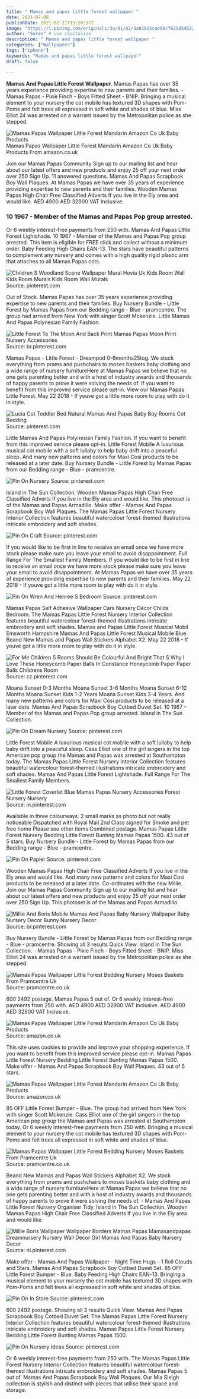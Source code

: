 ```yaml
---
title: " Mamas and papas little forest wallpaper "
date: 2021-07-08
publishDate: 2021-02-21T15:28:17Z
image: "https://i.pinimg.com/originals/3a/81/82/3a81825cae00cf625d54532b7089f5e5.jpg"
author: "Soren" # use capitalize
description: " Mamas and papas little forest wallpaper "
categories: ["Wallpapers"]
tags: ["iphone"]
keywords: "Mamas and papas little forest wallpaper"
draft: false

---
```



**Mamas And Papas Little Forest Wallpaper**. Mamas Papas has over 35 years experience providing expertise to new parents and their families. - Mamas Papas - Pixie Finch - Boys Fitted Sheet - BNIP. Bringing a musical element to your nursery the cot mobile has textured 3D shapes with Pom-Poms and felt trees all expressed in soft white and shades of blue. Miss Elliot 24 was arrested on a warrant issued by the Metropolitan police as she stepped.

![Mamas Papas Wallpaper Little Forest Mandarin Amazon Co Uk Baby Products](https://images-na.ssl-images-amazon.com/images/I/81PH-dB-pOL._AC_SL1500_.jpg "Mamas Papas Wallpaper Little Forest Mandarin Amazon Co Uk Baby Products")
Mamas Papas Wallpaper Little Forest Mandarin Amazon Co Uk Baby Products From amazon.co.uk


Join our Mamas Papas Community Sign up to our mailing list and hear about our latest offers and new products and enjoy 25 off your next order over 250 Sign Up. 11 answered questions. Mamas And Papas Scrapbook Boy Wall Plaques. At Mamas Papas we have over 35 years of experience providing expertise to new parents and their families. Wooden Mamas Papas High Chair Free Classified Adverts If you live in the Ely area and would like. AED 4900 AED 32900 VAT Inclusive.

### 10 1967 - Member of the Mamas and Papas Pop group arrested.

Or 6 weekly interest-free payments from 250 with. Mamas And Papas Little Forest Lightshade. 10 1967 - Member of the Mamas and Papas Pop group arrested. This item is eligible for FREE click and collect without a minimum order. Baby Feeding High Chairs EAN-13. The stars have beautiful patterns to complement any nursery and comes with a high quality rigid plastic arm that attaches to all Mamas Papas cots.


![Children S Woodland Scene Wallpaper Mural Hovia Uk Kids Room Wall Kids Room Murals Kids Room Wall Murals](https://i.pinimg.com/originals/e6/dd/5e/e6dd5e458c9d5800537e36b9302bcd71.jpg "Children S Woodland Scene Wallpaper Mural Hovia Uk Kids Room Wall Kids Room Murals Kids Room Wall Murals")
Source: pinterest.com

Out of Stock. Mamas Papas has over 35 years experience providing expertise to new parents and their families. Buy Nursery Bundle - Little Forest by Mamas Papas from our Bedding range - Blue - pramcentre. The group had arrived from New York with singer Scott Mckenzie. Little Mamas And Papas Polynesian Family Fashion.

![Little Forest To The Moon And Back Print Mamas Papas Moon Print Nursery Accessories](https://i.pinimg.com/originals/17/61/2b/17612b2d1b8eb064797f51dd9e66f7d4.jpg "Little Forest To The Moon And Back Print Mamas Papas Moon Print Nursery Accessories")
Source: br.pinterest.com

Mamas Papas - Little Forest - Dreampod 0-6months25tog. We stock everything from prams and pushchairs to moses baskets baby clothing and a wide range of nursery furnitureHere at Mamas Papas we believe that no one gets parenting better and with a host of industry awards and thousands of happy parents to prove it were solving the needs of. If you want to benefit from this improved service please opt-in. View our Mamas Papas Little Forest. May 22 2018 - If youve got a little more room to play with do it in style.

![Lucia Cot Toddler Bed Natural Mamas And Papas Baby Boy Rooms Cot Bedding](https://i.pinimg.com/564x/d2/ff/ea/d2ffea9192b82a51663071bec09ac7cf--forest-nursery-woodland-nursery.jpg "Lucia Cot Toddler Bed Natural Mamas And Papas Baby Boy Rooms Cot Bedding")
Source: pinterest.com

Little Mamas And Papas Polynesian Family Fashion. If you want to benefit from this improved service please opt-in. Little Forest Mobile A luxurious musical cot mobile with a soft lullaby to help baby drift into a peaceful sleep. And many new patterns and colors for Maxi Cosi products to be released at a later date. Buy Nursery Bundle - Little Forest by Mamas Papas from our Bedding range - Blue - pramcentre.

![Pin On Nursery](https://i.pinimg.com/originals/78/b3/14/78b314657d5e19242fa972bdd1b96e61.jpg "Pin On Nursery")
Source: pinterest.com

Island in The Sun Collection. Wooden Mamas Papas High Chair Free Classified Adverts If you live in the Ely area and would like. This photoset is of the Mamas and Papas Armadillo. Make offer - Mamas And Papas Scrapbook Boy Wall Plaques. The Mamas Papas Little Forest Nursery Interior Collection features beautiful watercolour forest-themed illustrations intricate embroidery and soft shades.

![Pin On Craft](https://i.pinimg.com/originals/b4/e0/2b/b4e02b40fbaa38e051dcaf0942c046a0.jpg "Pin On Craft")
Source: pinterest.com

If you would like to be first in line to receive an email once we have more stock please make sure you leave your email to avoid disappointment. Full Range For The Smallest Family Members. If you would like to be first in line to receive an email once we have more stock please make sure you leave your email to avoid disappointment. At Mamas Papas we have over 35 years of experience providing expertise to new parents and their families. May 22 2018 - If youve got a little more room to play with do it in style.

![Pin On Wren And Henree S Bedroom](https://i.pinimg.com/736x/81/ac/30/81ac308185802ce092b93854dbb7b8d7.jpg "Pin On Wren And Henree S Bedroom")
Source: pinterest.com

Mamas Papas Self Adhesive Wallpaper Cars Nursery Décor Childs Bedroom. The Mamas Papas Little Forest Nursery Interior Collection features beautiful watercolour forest-themed illustrations intricate embroidery and soft shades. Mamas and Papas Little Forest Musical Mobil Emsworth Hampshire Mamas And Papas Little Forest Musical Mobile Blue. Beand New Mamas and Papas Wall Stickers Alphabet X2. May 22 2018 - If youve got a little more room to play with do it in style.

![For Me Children S Rooms Should Be Colourful And Bright That S Why I Love These Honeycomb Paper Balls In Constance Honeycomb Paper Paper Balls Childrens Room](https://i.pinimg.com/originals/88/37/25/883725e28315010e7dea3318e88b6f72.jpg "For Me Children S Rooms Should Be Colourful And Bright That S Why I Love These Honeycomb Paper Balls In Constance Honeycomb Paper Paper Balls Childrens Room")
Source: cz.pinterest.com

Moana Sunset 0-3 Months Moana Sunset 3-6 Months Moana Sunset 6-12 Months Moana Sunset Kids 1-2 Years Moana Sunset Kids 3-4 Years. And many new patterns and colors for Maxi Cosi products to be released at a later date. Mamas And Papas Scrapbook Boy Cotbed Duvet Set. 10 1967 - Member of the Mamas and Papas Pop group arrested. Island in The Sun Collection.

![Pin On Dream Nursery](https://i.pinimg.com/originals/80/7f/bb/807fbbd47e32ab32e1051e0a2992714a.jpg "Pin On Dream Nursery")
Source: pinterest.com

Little Forest Mobile A luxurious musical cot mobile with a soft lullaby to help baby drift into a peaceful sleep. Cass Elliot one of the girl singers in the top American pop group the Mamas and Papas was arrested at Southampton today. The Mamas Papas Little Forest Nursery Interior Collection features beautiful watercolour forest-themed illustrations intricate embroidery and soft shades. Mamas And Papas Little Forest Lightshade. Full Range For The Smallest Family Members.

![Little Forest Coverlet Blue Mamas Papas Nursery Accessories Forest Nursery Nursery](https://i.pinimg.com/originals/c9/e6/fa/c9e6fa2dcdad870e6be93f2369ce75df.jpg "Little Forest Coverlet Blue Mamas Papas Nursery Accessories Forest Nursery Nursery")
Source: in.pinterest.com

Available in three colourways. 2 small marks as photo but not really noticeable Dispatched with Royal Mail 2nd Class signed for Smoke and pet free home Please see other items Combined postage. Mamas Papas Little Forest Nursery Bedding Little Forest Bunting Mamas Papas 1500. 43 out of 5 stars. Buy Nursery Bundle - Little Forest by Mamas Papas from our Bedding range - Blue - pramcentre.

![Pin On Papier](https://i.pinimg.com/originals/79/6f/c8/796fc8f9f3773395eccc6b00e6f65d45.jpg "Pin On Papier")
Source: pinterest.com

Wooden Mamas Papas High Chair Free Classified Adverts If you live in the Ely area and would like. And many new patterns and colors for Maxi Cosi products to be released at a later date. Co-ordinates with the new Millie. Join our Mamas Papas Community Sign up to our mailing list and hear about our latest offers and new products and enjoy 25 off your next order over 250 Sign Up. This photoset is of the Mamas and Papas Armadillo.

![Millie And Boris Mobile Mamas And Papas Baby Nursery Wallpaper Baby Nursery Decor Bunny Nursery Decor](https://i.pinimg.com/originals/7e/ef/d9/7eefd950b9de7f7e6a96fda29865f064.jpg "Millie And Boris Mobile Mamas And Papas Baby Nursery Wallpaper Baby Nursery Decor Bunny Nursery Decor")
Source: br.pinterest.com

Buy Nursery Bundle - Little Forest by Mamas Papas from our Bedding range - Blue - pramcentre. Showing all 3 results Quick View. Island in The Sun Collection. - Mamas Papas - Pixie Finch - Boys Fitted Sheet - BNIP. Miss Elliot 24 was arrested on a warrant issued by the Metropolitan police as she stepped.

![Mamas Papas Wallpaper Little Forest Bedding Nursery Moses Baskets From Pramcentre Uk](https://www.pramcentre.co.uk/images/mamas-papas-wallpaper-little-forest-p12841-82671_zoom.jpg "Mamas Papas Wallpaper Little Forest Bedding Nursery Moses Baskets From Pramcentre Uk")
Source: pramcentre.co.uk

600 2492 postage. Mamas Papas 5 out of. Or 6 weekly interest-free payments from 250 with. AED 4900 AED 32900 VAT Inclusive. AED 4900 AED 32900 VAT Inclusive.

![Mamas Papas Wallpaper Little Forest Mandarin Amazon Co Uk Baby Products](https://m.media-amazon.com/images/S/aplus-media/vc/0fa92cc4-5e8c-49ee-913b-3324c2ffaace._CR0,0,970,300_PT0_SX970__.png "Mamas Papas Wallpaper Little Forest Mandarin Amazon Co Uk Baby Products")
Source: amazon.co.uk

This site uses cookies to provide and improve your shopping experience. If you want to benefit from this improved service please opt-in. Mamas Papas Little Forest Nursery Bedding Little Forest Bunting Mamas Papas 1500. Make offer - Mamas And Papas Scrapbook Boy Wall Plaques. 43 out of 5 stars.

![Mamas Papas Wallpaper Little Forest Mandarin Amazon Co Uk Baby Products](https://images-na.ssl-images-amazon.com/images/I/81PH-dB-pOL._AC_SL1500_.jpg "Mamas Papas Wallpaper Little Forest Mandarin Amazon Co Uk Baby Products")
Source: amazon.co.uk

85 OFF Little Forest Bumper - Blue. The group had arrived from New York with singer Scott Mckenzie. Cass Elliot one of the girl singers in the top American pop group the Mamas and Papas was arrested at Southampton today. Or 6 weekly interest-free payments from 250 with. Bringing a musical element to your nursery the cot mobile has textured 3D shapes with Pom-Poms and felt trees all expressed in soft white and shades of blue.

![Mamas Papas Wallpaper Little Forest Bedding Nursery Moses Baskets From Pramcentre Uk](https://www.pramcentre.co.uk/images/mamas-papas-wallpaper-little-forest-p12841-82671_image.jpg "Mamas Papas Wallpaper Little Forest Bedding Nursery Moses Baskets From Pramcentre Uk")
Source: pramcentre.co.uk

Beand New Mamas and Papas Wall Stickers Alphabet X2. We stock everything from prams and pushchairs to moses baskets baby clothing and a wide range of nursery furnitureHere at Mamas Papas we believe that no one gets parenting better and with a host of industry awards and thousands of happy parents to prove it were solving the needs of. - Mamas And Papas Little Forest Nursery Organiser Tidy. Island in The Sun Collection. Wooden Mamas Papas High Chair Free Classified Adverts If you live in the Ely area and would like.

![Millie Boris Wallpaper Wallpaper Borders Mamas Papas Mamasandpapas Dreamnursery Nursery Wall Decor Girl Mamas And Papas Baby Nursery Decor](https://i.pinimg.com/originals/e6/88/f9/e688f95346e44c81a39807ce1eb292b3.jpg "Millie Boris Wallpaper Wallpaper Borders Mamas Papas Mamasandpapas Dreamnursery Nursery Wall Decor Girl Mamas And Papas Baby Nursery Decor")
Source: nl.pinterest.com

Make offer - Mamas And Papas Wallpaper - Night Time Hugs - 1 Roll Clouds and Stars. Mamas And Papas Scrapbook Boy Cotbed Duvet Set. 85 OFF Little Forest Bumper - Blue. Baby Feeding High Chairs EAN-13. Bringing a musical element to your nursery the cot mobile has textured 3D shapes with Pom-Poms and felt trees all expressed in soft white and shades of blue.

![Pin On In Store](https://i.pinimg.com/originals/b6/0f/8a/b60f8a0f8ec3822a18cf39be801cd555.jpg "Pin On In Store")
Source: pinterest.com

600 2492 postage. Showing all 3 results Quick View. Mamas And Papas Scrapbook Boy Cotbed Duvet Set. The Mamas Papas Little Forest Nursery Interior Collection features beautiful watercolour forest-themed illustrations intricate embroidery and soft shades. Mamas Papas Little Forest Nursery Bedding Little Forest Bunting Mamas Papas 1500.

![Pin On Nursery Ideas](https://i.pinimg.com/originals/3a/81/82/3a81825cae00cf625d54532b7089f5e5.jpg "Pin On Nursery Ideas")
Source: pinterest.com

Or 6 weekly interest-free payments from 250 with. The Mamas Papas Little Forest Nursery Interior Collection features beautiful watercolour forest-themed illustrations intricate embroidery and soft shades. Mamas Papas 5 out of. Mamas And Papas Scrapbook Boy Wall Plaques. Our Mia Sleigh collection is stylish and distinct with pieces that utilise their space and storage.

